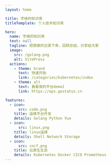 ```yaml
---
layout: home

title: 宇峰的知识库
titleTemplate: 个人技术知识库

hero:
  name: 宇峰的知识库
  text: null
  tagline: 把我做的记录下来，回顾总结，分享给大家
  image:
    src: /golang.png
    alt: VitePress
  actions:
    - theme: brand
      text: 快速开始
      link: /categories/kubernetes/index
    - theme: alt
      text: 看看我的平台demo1
      link: https://ops.gostatus.cn

features:
  - icon:
      src: code.png
    title: 运维平台开发
    details: Golang Python Vue
  - icon:
      src: linux.png
    title: linux运维
    details: Shell Network Storage
  - icon:
      src: cncf.png
    title: 云原生生态
    details: Kubernetes Docker CICD Prometheus
---
```

